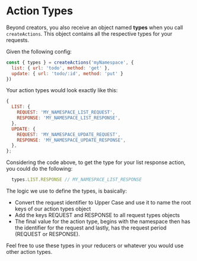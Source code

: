 # Action Types
Beyond creators, you also receive an object named **types** when you call `createActions`. This object contains all the respective types for your requests.

Given the following config:

```js
const { types } = createActions('myNamespace', {
  list: { url: 'todo', method: 'get' },
  update: { url: 'todo/:id', method: 'put' }
})
```

Your action types would look exactly like this:

```js
{
  LIST: {
    REQUEST: 'MY_NAMESPACE_LIST_REQUEST',
    RESPONSE: 'MY_NAMESPACE_LIST_RESPONSE',
  },
  UPDATE: {
    REQUEST: 'MY_NAMESPACE_UPDATE_REQUEST',
    RESPONSE: 'MY_NAMESPACE_UPDATE_RESPONSE',
  },
};
```

Considering the code above, to get the type for your list response action, you could do the following:

```js
  types.LIST.RESPONSE // MY_NAMESPACE_LIST_RESPONSE
```

The logic we use to define the types, is basically:
 - Convert the request identifier to Upper Case and use it to name the root keys of our action types object
 - Add the keys REQUEST and RESPONSE to all request types objects
 - The final value for the action type, begins with the namespace then has the identifier for the request and lastly, has the request period (REQUEST or RESPONSE).

Feel free to use these types in your reducers or whatever you would use other action types.
